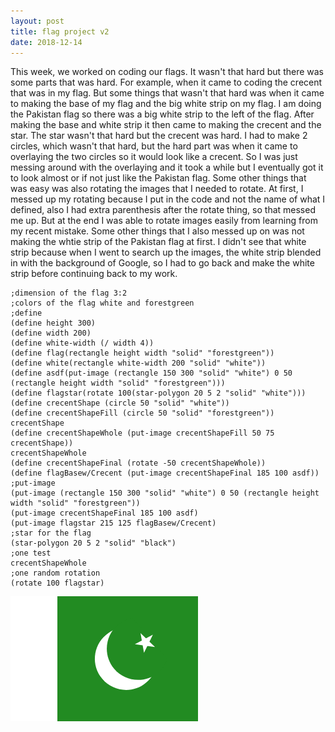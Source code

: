 ```yaml
---
layout: post
title: flag project v2
date: 2018-12-14
---
```

This week, we worked on coding our flags. It wasn't that hard but there was some parts that was hard. For example, when it came to coding the crecent that was in my flag. But some things that wasn't that hard was when it came to making the base of my flag and the big white strip on my flag. I am doing the Pakistan flag so there was a big white strip to the left of the flag. After making the base and white strip it then came to making the crecent and the star. The star wasn't that hard but the crecent was hard. I had to make 2 circles, which wasn't that hard, but the hard part was when it came to overlaying the two circles so it would look like a crecent. So I was just messing around with the overlaying and it took a while but I eventually got it to look almost or if not just like the Pakistan flag. Some other things that was easy was also rotating the images that I needed to rotate. At first, I messed up my rotating because I put in the code and not the name of what I defined, also I had extra parenthesis after the rotate thing, so that messed me up. But at the end I was able to rotate images easily from learning from my recent mistake. Some other things that I also messed up on was not making the whtie strip of the Pakistan flag at first. I didn't see that white strip because when I went to search up the images, the white strip blended in with the background of Google, so I had to go back and make the white strip before continuing back to my work.
```
;dimension of the flag 3:2
;colors of the flag white and forestgreen
;define
(define height 300)
(define width 200)
(define white-width (/ width 4))
(define flag(rectangle height width "solid" "forestgreen")) 
(define white(rectangle white-width 200 "solid" "white"))
(define asdf(put-image (rectangle 150 300 "solid" "white") 0 50 (rectangle height width "solid" "forestgreen")))
(define flagstar(rotate 100(star-polygon 20 5 2 "solid" "white")))
(define crecentShape (circle 50 "solid" "white"))
(define crecentShapeFill (circle 50 "solid" "forestgreen"))
crecentShape
(define crecentShapeWhole (put-image crecentShapeFill 50 75 crecentShape))
crecentShapeWhole
(define crecentShapeFinal (rotate -50 crecentShapeWhole))
(define flagBasew/Crecent (put-image crecentShapeFinal 185 100 asdf))
;put-image
(put-image (rectangle 150 300 "solid" "white") 0 50 (rectangle height width "solid" "forestgreen"))
(put-image crecentShapeFinal 185 100 asdf)
(put-image flagstar 215 125 flagBasew/Crecent)
;star for the flag
(star-polygon 20 5 2 "solid" "black")
;one test
crecentShapeWhole
;one random rotation
(rotate 100 flagstar)
```

![Flag of Pakistan](/Images/flagv2.png)

